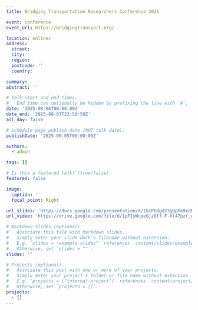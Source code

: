 ```yaml
---
title: Bridging Transportation Researchers Conference 2025

event: conference
event_url: https://bridgingtransport.org/

location: onlinec
address:
  street: 
  city: 
  region: 
  postcode: ''
  country: 

summary: 
abstract: ''

# Talk start and end times.
#   End time can optionally be hidden by prefixing the line with `#`.
date: '2025-08-06T00:00:00Z'
date_end: '2025-08-07T23:59:59Z'
all_day: false

# Schedule page publish date (NOT talk date).
publishDate: '2025-08-05T00:00:00Z'

authors:
  - admin

tags: []

# Is this a featured talk? (true/false)
featured: false

image:
  caption: ''
  focal_point: Right

url_slides: 'https://docs.google.com/presentation/d/1bzPDdgd23gBpPa9xdMnjjNsVNTTLUFG9/edit?usp=sharing&ouid=115821974896546102715&rtpof=true&sd=true'
url_video: 'https://drive.google.com/file/d/1pFIyWuqeGjz0ff-F-hl47pzr_ws2NWrt/view?usp=sharing'

# Markdown Slides (optional).
#   Associate this talk with Markdown slides.
#   Simply enter your slide deck's filename without extension.
#   E.g. `slides = "example-slides"` references `content/slides/example-slides.md`.
#   Otherwise, set `slides = ""`.
slides: ""

# Projects (optional).
#   Associate this post with one or more of your projects.
#   Simply enter your project's folder or file name without extension.
#   E.g. `projects = ["internal-project"]` references `content/project/deep-learning/index.md`.
#   Otherwise, set `projects = []`.
projects:
  - []
---
```

